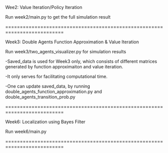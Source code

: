 Wee2: Value Iteration/Policy Iteration

Run week2/main.py to get the full simulation result

==========================================================================

Week3: Double Agents Function Approximation & Value Iteration

Run week3/two_agents_visualizer.py for simulation results

-Saved_data is used for Week3 only, which consists of different matrices generated by function approximaiton and value iteration.

-It only serves for facilitating computational time.

-One can update saved_data, by running double_agents_function_approximation.py and double_agents_transition_prob.py

==========================================================================

Week6: Localization using Bayes Filter
 
Run week6/main.py

==========================================================================
